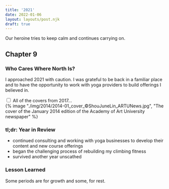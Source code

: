 ```yaml
---
title: '2021'
date: 2022-01-06
layout: layouts/post.njk
draft: true
---
```


<span class="small-caps">Our heroine tries to keep calm</span> and continues carrying on.

<!-- excerpt -->

<h2>Chapter 9</h2>
<h3>Who Cares Where North Is?</h3>

I approached 2021 with caution. I was grateful to be back in a familiar place and to have the opportunity to work with yoga providers to build offerings I believed in.

<div class="accordion">
<input type="checkbox" id="2021" class="accordion__input">
<label for="2021" class="accordion__label">All of the covers from 2017...</label>
  <div class="img-container">
  {% image "./img/2014/2014-01_cover_©ShouJuneLin_ARTUNews.jpg", "The cover of the January 2014 edition of the Academy of Art University newspaper" %}
  </div>
</div>

### tl;dr: Year in Review

* continued consulting and working with yoga businesses to develop their content and new course offerings
* began the challenging process of rebuilding my climbing fitness
* survived another year unscathed

### Lesson Learned
Some periods are for growth and some, for rest.